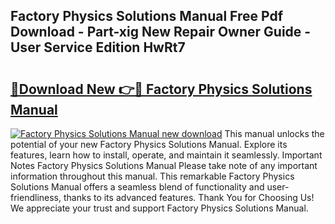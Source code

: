 ## Factory Physics Solutions Manual Free Pdf Download - Part-xig New Repair Owner Guide - User Service Edition HwRt7

# <h2><a href="http://bc54273.oget.top/?id=Factory+Physics+Solutions+Manual">🔗Download New 👉🔴 Factory Physics Solutions Manual</a></h2>

[![Factory Physics Solutions Manual new download](https://i.imgur.com/5g1atiW.png)](http://bc54273.oget.top/?id=Factory+Physics+Solutions+Manual)
This manual unlocks the potential of your new Factory Physics Solutions Manual. Explore its features, learn how to install, operate, and maintain it seamlessly. Important Notes Factory Physics Solutions Manual Please take note of any important information throughout this manual. This remarkable Factory Physics Solutions Manual offers a seamless blend of functionality and user-friendliness, thanks to its advanced features. Thank You for Choosing Us! We appreciate your trust and support Factory Physics Solutions Manual.
